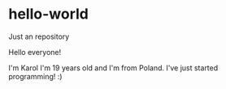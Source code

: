 # hello-world
Just an repository

Hello everyone!

I'm Karol I'm 19 years old and I'm from Poland. I've just started programming! :)
